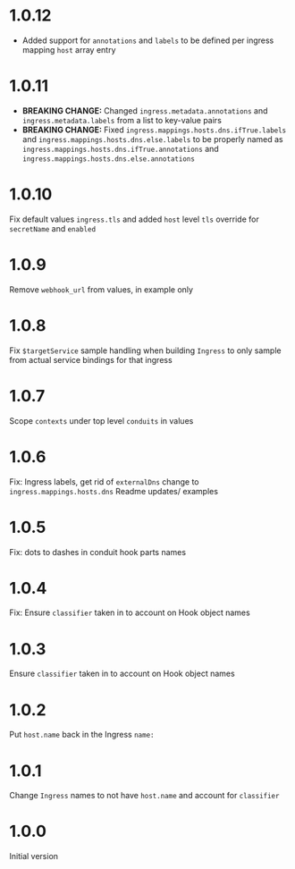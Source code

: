 # 1.0.12
* Added support for `annotations` and `labels` to be defined per ingress mapping `host` array entry

# 1.0.11
* **BREAKING CHANGE:** Changed `ingress.metadata.annotations` and `ingress.metadata.labels` from a list to key-value pairs
* **BREAKING CHANGE:** Fixed `ingress.mappings.hosts.dns.ifTrue.labels` and `ingress.mappings.hosts.dns.else.labels` to be properly named as `ingress.mappings.hosts.dns.ifTrue.annotations` and `ingress.mappings.hosts.dns.else.annotations`

# 1.0.10
Fix default values `ingress.tls` and added `host` level `tls` override for `secretName` and `enabled`

# 1.0.9
Remove `webhook_url` from values, in example only

# 1.0.8
Fix `$targetService` sample handling when building `Ingress` to only sample from actual service bindings for that ingress

# 1.0.7
Scope `contexts` under top level `conduits` in values

# 1.0.6
Fix: Ingress labels, get rid of `externalDns` change to `ingress.mappings.hosts.dns`
Readme updates/ examples

# 1.0.5
Fix: dots to dashes in conduit hook parts names

# 1.0.4
Fix: Ensure `classifier` taken in to account on Hook object names

# 1.0.3
Ensure `classifier` taken in to account on Hook object names

# 1.0.2
Put `host.name` back in the Ingress `name:`

# 1.0.1
Change `Ingress` names to not have `host.name` and account for `classifier`

# 1.0.0
Initial version

